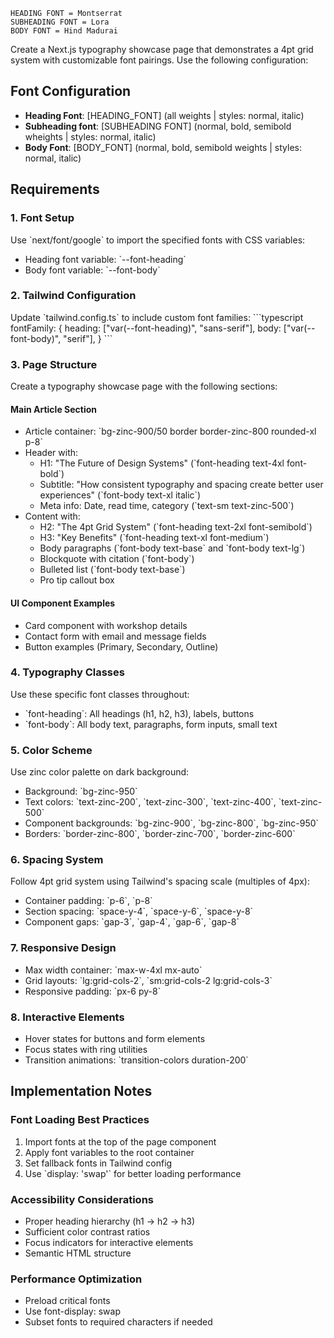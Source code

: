 ```
HEADING FONT = Montserrat
SUBHEADING FONT = Lora
BODY FONT = Hind Madurai
```


Create a Next.js typography showcase page that demonstrates a 4pt grid system with customizable font pairings. Use the following configuration:

## Font Configuration
- **Heading Font**: [HEADING_FONT] (all weights | styles: normal, italic)
- **Subheading font**: [SUBHEADING FONT] (normal, bold, semibold wheights | styles: normal, italic)
- **Body Font**: [BODY_FONT] (normal, bold, semibold weights | styles: normal, italic)

## Requirements

### 1. Font Setup
Use \`next/font/google\` to import the specified fonts with CSS variables:
- Heading font variable: \`--font-heading\`
- Body font variable: \`--font-body\`

### 2. Tailwind Configuration
Update \`tailwind.config.ts\` to include custom font families:
\`\`\`typescript
fontFamily: {
  heading: ["var(--font-heading)", "sans-serif"],
  body: ["var(--font-body)", "serif"],
}
\`\`\`

### 3. Page Structure
Create a typography showcase page with the following sections:

#### Main Article Section
- Article container: \`bg-zinc-900/50 border border-zinc-800 rounded-xl p-8\`
- Header with:
  - H1: "The Future of Design Systems" (\`font-heading text-4xl font-bold\`)
  - Subtitle: "How consistent typography and spacing create better user experiences" (\`font-body text-xl italic\`)
  - Meta info: Date, read time, category (\`text-sm text-zinc-500\`)
- Content with:
  - H2: "The 4pt Grid System" (\`font-heading text-2xl font-semibold\`)
  - H3: "Key Benefits" (\`font-heading text-xl font-medium\`)
  - Body paragraphs (\`font-body text-base\` and \`font-body text-lg\`)
  - Blockquote with citation (\`font-body\`)
  - Bulleted list (\`font-body text-base\`)
  - Pro tip callout box

#### UI Component Examples
- Card component with workshop details
- Contact form with email and message fields
- Button examples (Primary, Secondary, Outline)

### 4. Typography Classes
Use these specific font classes throughout:
- \`font-heading\`: All headings (h1, h2, h3), labels, buttons
- \`font-body\`: All body text, paragraphs, form inputs, small text

### 5. Color Scheme
Use zinc color palette on dark background:
- Background: \`bg-zinc-950\`
- Text colors: \`text-zinc-200\`, \`text-zinc-300\`, \`text-zinc-400\`, \`text-zinc-500\`
- Component backgrounds: \`bg-zinc-900\`, \`bg-zinc-800\`, \`bg-zinc-950\`
- Borders: \`border-zinc-800\`, \`border-zinc-700\`, \`border-zinc-600\`

### 6. Spacing System
Follow 4pt grid system using Tailwind's spacing scale (multiples of 4px):
- Container padding: \`p-6\`, \`p-8\`
- Section spacing: \`space-y-4\`, \`space-y-6\`, \`space-y-8\`
- Component gaps: \`gap-3\`, \`gap-4\`, \`gap-6\`, \`gap-8\`

### 7. Responsive Design
- Max width container: \`max-w-4xl mx-auto\`
- Grid layouts: \`lg:grid-cols-2\`, \`sm:grid-cols-2 lg:grid-cols-3\`
- Responsive padding: \`px-6 py-8\`

### 8. Interactive Elements
- Hover states for buttons and form elements
- Focus states with ring utilities
- Transition animations: \`transition-colors duration-200\`

## Implementation Notes

### Font Loading Best Practices
1. Import fonts at the top of the page component
2. Apply font variables to the root container
3. Set fallback fonts in Tailwind config
4. Use \`display: 'swap'\` for better loading performance

### Accessibility Considerations
- Proper heading hierarchy (h1 → h2 → h3)
- Sufficient color contrast ratios
- Focus indicators for interactive elements
- Semantic HTML structure

### Performance Optimization
- Preload critical fonts
- Use font-display: swap
- Subset fonts to required characters if needed
